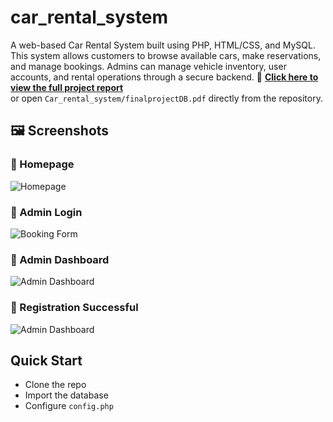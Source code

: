 # car_rental_system
A web-based Car Rental System built using PHP, HTML/CSS, and MySQL. This system allows customers to browse available cars, make reservations, and manage bookings. Admins can manage vehicle inventory, user accounts, and rental operations through a secure backend.
📄 **[Click here to view the full project report](Car_rental_system/finalprojectDB.pdf)**  
or open `Car_rental_system/finalprojectDB.pdf` directly from the repository.

## 🖼️ Screenshots

### 🔹 Homepage
![Homepage](Car_rental_system/screenshots/homepage.png)

### 🔹 Admin Login 
![Booking Form](Car_rental_system/screenshots/admin-login.png)

### 🔹 Admin Dashboard
![Admin Dashboard](Car_rental_system/screenshots/admin-dashboard.png)

### 🔹 Registration Successful
![Admin Dashboard](Car_rental_system/screenshots/success.png)

## Quick Start
- Clone the repo
- Import the database
- Configure `config.php`
